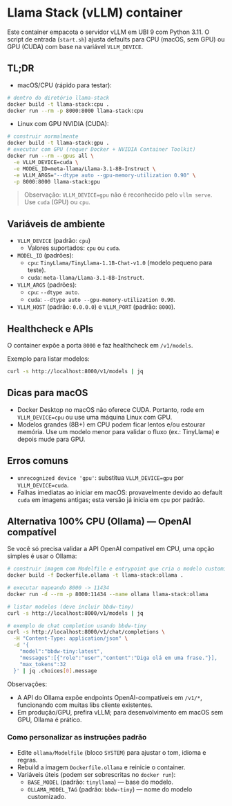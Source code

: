 # Llama Stack (vLLM) container

Este container empacota o servidor vLLM em UBI 9 com Python 3.11. O script de entrada (`start.sh`) ajusta defaults para CPU (macOS, sem GPU) ou GPU (CUDA) com base na variável `VLLM_DEVICE`.

## TL;DR

- macOS/CPU (rápido para testar):

```bash
# dentro do diretório llama-stack
docker build -t llama-stack:cpu .
docker run --rm -p 8000:8000 llama-stack:cpu
```

- Linux com GPU NVIDIA (CUDA):

```bash
# construir normalmente
docker build -t llama-stack:gpu .
# executar com GPU (requer Docker + NVIDIA Container Toolkit)
docker run --rm --gpus all \
  -e VLLM_DEVICE=cuda \
  -e MODEL_ID=meta-llama/Llama-3.1-8B-Instruct \
  -e VLLM_ARGS="--dtype auto --gpu-memory-utilization 0.90" \
  -p 8000:8000 llama-stack:gpu
```

> Observação: `VLLM_DEVICE=gpu` não é reconhecido pelo `vllm serve`. Use `cuda` (GPU) ou `cpu`.

## Variáveis de ambiente

- `VLLM_DEVICE` (padrão: `cpu`)
  - Valores suportados: `cpu` ou `cuda`.
- `MODEL_ID` (padrões):
  - `cpu`: `TinyLlama/TinyLlama-1.1B-Chat-v1.0` (modelo pequeno para teste).
  - `cuda`: `meta-llama/Llama-3.1-8B-Instruct`.
- `VLLM_ARGS` (padrões):
  - `cpu`: `--dtype auto`.
  - `cuda`: `--dtype auto --gpu-memory-utilization 0.90`.
- `VLLM_HOST` (padrão: `0.0.0.0`) e `VLLM_PORT` (padrão: `8000`).

## Healthcheck e APIs

O container expõe a porta `8000` e faz healthcheck em `/v1/models`.

Exemplo para listar modelos:

```bash
curl -s http://localhost:8000/v1/models | jq
```

## Dicas para macOS

- Docker Desktop no macOS não oferece CUDA. Portanto, rode em `VLLM_DEVICE=cpu` ou use uma máquina Linux com GPU.
- Modelos grandes (8B+) em CPU podem ficar lentos e/ou estourar memória. Use um modelo menor para validar o fluxo (ex.: TinyLlama) e depois mude para GPU.

## Erros comuns

- `unrecognized device 'gpu'`: substitua `VLLM_DEVICE=gpu` por `VLLM_DEVICE=cuda`.
- Falhas imediatas ao iniciar em macOS: provavelmente devido ao default `cuda` em imagens antigas; esta versão já inicia em `cpu` por padrão.

## Alternativa 100% CPU (Ollama) — OpenAI compatível

Se você só precisa validar a API OpenAI compatível em CPU, uma opção simples é usar o Ollama:

```bash
# construir imagem com Modelfile e entrypoint que cria o modelo customizado
docker build -f Dockerfile.ollama -t llama-stack:ollama .

# executar mapeando 8000 -> 11434
docker run -d --rm -p 8000:11434 --name ollama llama-stack:ollama

# listar modelos (deve incluir bbdw-tiny)
curl -s http://localhost:8000/v1/models | jq

# exemplo de chat completion usando bbdw-tiny
curl -s http://localhost:8000/v1/chat/completions \
  -H "Content-Type: application/json" \
  -d '{
    "model":"bbdw-tiny:latest",
    "messages":[{"role":"user","content":"Diga olá em uma frase."}],
    "max_tokens":32
  }' | jq .choices[0].message
```

Observações:

- A API do Ollama expõe endpoints OpenAI-compatíveis em `/v1/*`, funcionando com muitas libs cliente existentes.
- Em produção/GPU, prefira vLLM; para desenvolvimento em macOS sem GPU, Ollama é prático.

### Como personalizar as instruções padrão

- Edite `ollama/Modelfile` (bloco `SYSTEM`) para ajustar o tom, idioma e regras.
- Rebuild a imagem `Dockerfile.ollama` e reinicie o container.
- Variáveis úteis (podem ser sobrescritas no `docker run`):
  - `BASE_MODEL` (padrão: `tinyllama`) — base do modelo.
  - `OLLAMA_MODEL_TAG` (padrão: `bbdw-tiny`) — nome do modelo customizado.
